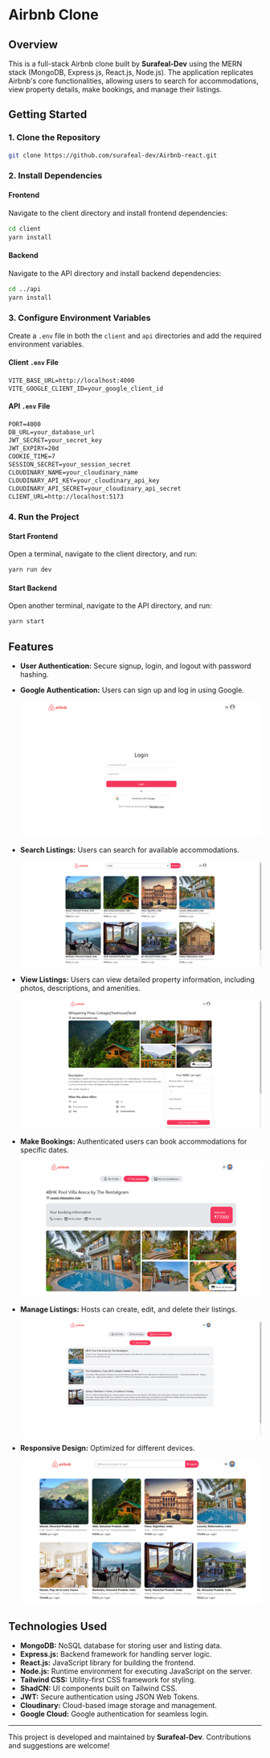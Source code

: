 # Airbnb Clone

## Overview

This is a full-stack Airbnb clone built by **Surafeal-Dev** using the MERN stack (MongoDB, Express.js, React.js, Node.js). The application replicates Airbnb's core functionalities, allowing users to search for accommodations, view property details, make bookings, and manage their listings.

## Getting Started

### 1. Clone the Repository

```bash
git clone https://github.com/surafeal-dev/Airbnb-react.git
```

### 2. Install Dependencies

#### Frontend
Navigate to the client directory and install frontend dependencies:

```bash
cd client
yarn install
```

#### Backend
Navigate to the API directory and install backend dependencies:

```bash
cd ../api
yarn install
```

### 3. Configure Environment Variables

Create a `.env` file in both the `client` and `api` directories and add the required environment variables.

#### Client `.env` File
```
VITE_BASE_URL=http://localhost:4000
VITE_GOOGLE_CLIENT_ID=your_google_client_id
```

#### API `.env` File
```
PORT=4000
DB_URL=your_database_url
JWT_SECRET=your_secret_key
JWT_EXPIRY=20d
COOKIE_TIME=7
SESSION_SECRET=your_session_secret
CLOUDINARY_NAME=your_cloudinary_name
CLOUDINARY_API_KEY=your_cloudinary_api_key
CLOUDINARY_API_SECRET=your_cloudinary_api_secret
CLIENT_URL=http://localhost:5173
```

### 4. Run the Project

#### Start Frontend
Open a terminal, navigate to the client directory, and run:

```bash
yarn run dev
```

#### Start Backend
Open another terminal, navigate to the API directory, and run:

```bash
yarn start
```

## Features

- **User Authentication:** Secure signup, login, and logout with password hashing.
- **Google Authentication:** Users can sign up and log in using Google.
  
  ![Authentication](client/public/assets/auth.png)

- **Search Listings:** Users can search for available accommodations.
  
  ![Search](client/public/assets/search.png)

- **View Listings:** Users can view detailed property information, including photos, descriptions, and amenities.
  
  ![View Listings](client/public/assets/view.png)

- **Make Bookings:** Authenticated users can book accommodations for specific dates.
  
  ![Bookings](client/public/assets/book.png)

- **Manage Listings:** Hosts can create, edit, and delete their listings.
  
  ![Manage Listings](client/public/assets/manage.png)

- **Responsive Design:** Optimized for different devices.
  
  ![Responsive UI](client/public/assets/hero.png)

## Technologies Used

- **MongoDB:** NoSQL database for storing user and listing data.
- **Express.js:** Backend framework for handling server logic.
- **React.js:** JavaScript library for building the frontend.
- **Node.js:** Runtime environment for executing JavaScript on the server.
- **Tailwind CSS:** Utility-first CSS framework for styling.
- **ShadCN:** UI components built on Tailwind CSS.
- **JWT:** Secure authentication using JSON Web Tokens.
- **Cloudinary:** Cloud-based image storage and management.
- **Google Cloud:** Google authentication for seamless login.

---

This project is developed and maintained by **Surafeal-Dev**. Contributions and suggestions are welcome!

